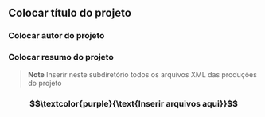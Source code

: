 ## Colocar título do projeto
### Colocar autor do projeto
### Colocar resumo do projeto
>__Note__ Inserir neste subdiretório todos os arquivos XML das produções do projeto
 
### $$\textcolor{purple}{\text{Inserir arquivos aqui}}$$


